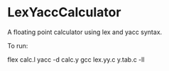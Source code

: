 # LexYaccCalculator

A floating point calculator using lex and yacc syntax.

To run:

flex calc.l
yacc -d calc.y
gcc lex.yy.c y.tab.c -ll
